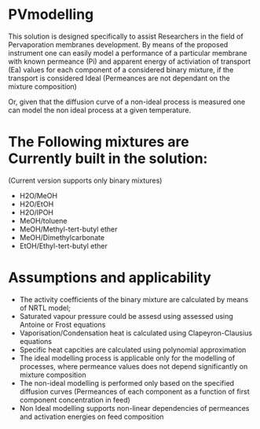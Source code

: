 # PVmodelling

This solution is designed specifically to assist Researchers in the field of Pervaporation membranes development.
By means of the proposed instrument one can easily model a performance of a particular membrane with known permeance (Pi) and apparent energy of activiation  of transport (Ea) values for each component of a considered binary mixture, if the transport is considered Ideal (Permeances are not dependant on the mixture composition)

Or, given that the diffusion curve of a non-ideal process is measured one can model the non ideal process at a given temperature.

# The Following mixtures are Currently built in the solution:
(Current version supports only binary mixtures)


* H2O/MeOH
* H2O/EtOH
* H2O/IPOH
* MeOH/toluene
* MeOH/Methyl-tert-butyl ether
* MeOH/Dimethylcarbonate
* EtOH/Ethyl-tert-butyl ether


# Assumptions and applicability

* The activity coefficients of the binary mixture are calculated by means of NRTL model;
* Saturated vapour pressure could be assesd using assessed using Antoine or Frost equations
* Vaporisation/Condensation heat is calculated using Clapeyron-Clausius equations
* Specific heat capcities are calculated using polynomial approximation
* The ideal modelling process is applicable only for the modelling of processes, where permeance values does not depend significantly on mixture composition
* The non-ideal modelling is performed only based on the specified diffusion curves (Permeances of each component as a function of first component concentration in feed)
* Non Ideal modelling supports non-linear dependencies of permeances and activation energies on feed composition 
